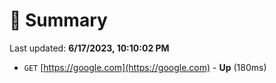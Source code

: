# 📖 Summary
Last updated: **6/17/2023, 10:10:02 PM**

- `GET` [https://google.com](https://google.com) - **Up** (180ms)
